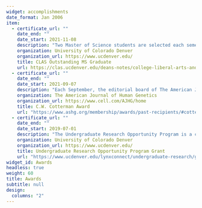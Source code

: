 ```yaml
---
widget: accomplishments
date_format: Jan 2006
item:
  - certificate_url: ""
    date_end: ""
    date_start: 2021-11-08
    description: "Two Master of Science students are selected each semester as outstanding graduates."
    organization: University of Colorado Denver
    organization_url: https://www.ucdenver.edu/
    title: CLAS Outstanding MS Graduate
    url: https://clas.ucdenver.edu/deans-notes/college-liberal-arts-and-sciences-deans-awards
  - certificate_url: ""
    date_end: ""
    date_start: 2021-09-07
    description: "Each September, the editorial board of The American Journal of Human Genetics selects two trainee-authored articles published in AJHG in the previous year that best represent outstanding scientific contributions to the field of human genetics."
    organization: The American Journal of Human Genetics
    organization_url: https://www.cell.com/AJHG/home
    title: C.W. Cotterman Award
    url: "https://www.ashg.org/membership/awards/past-recipients/#cotterman"
  - certificate_url: ""
    date_end: ""
    date_start: 2019-07-01
    description: "The Undergraduate Research Opportunity Program is a competitive grant program managed by the Office of Undergraduate Research and Creative Activities. UROP Grants support original student-driven research, creative, and other scholarly activities under the mentorship of a CU Denver | Anschutz faculty mentor."
    organization: University of Colorado Denver
    organization_url: https://www.ucdenver.edu/
    title: Undergraduate Research Opportunity Program Grant
    url: "https://www.ucdenver.edu/lynxconnect/undergraduate-research/grants/archive"
widget_id: Awards
headless: true
weight: 60
title: Awards
subtitle: null
design:
  columns: "2"
---
```

